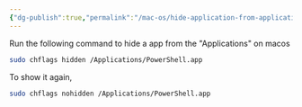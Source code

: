 ```yaml
---
{"dg-publish":true,"permalink":"/mac-os/hide-application-from-application-list-macos/","tags":["macos","public"],"noteIcon":"1"}
---
```



Run the following command to hide a app from the "Applications" on macos
```bash
sudo chflags hidden /Applications/PowerShell.app
```

To show it again,
```bash
sudo chflags nohidden /Applications/PowerShell.app
```